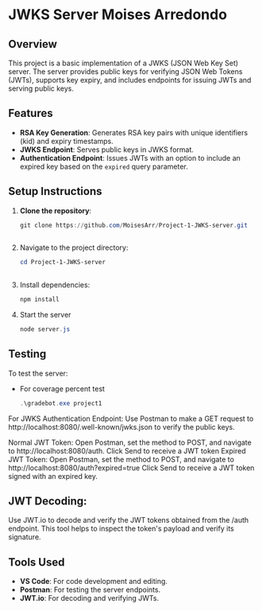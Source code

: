 # JWKS Server Moises Arredondo

## Overview
This project is a basic implementation of a JWKS (JSON Web Key Set) server. The server provides public keys for verifying JSON Web Tokens (JWTs), supports key expiry, and includes endpoints for issuing JWTs and serving public keys.

## Features
- **RSA Key Generation**: Generates RSA key pairs with unique identifiers (kid) and expiry timestamps.
- **JWKS Endpoint**: Serves public keys in JWKS format.
- **Authentication Endpoint**: Issues JWTs with an option to include an expired key based on the `expired` query parameter.

## Setup Instructions
1. **Clone the repository**:
   ```powershell
   git clone https://github.com/MoisesArr/Project-1-JWKS-server.git
  
2. Navigate to the project directory:
   ```powershell
   cd Project-1-JWKS-server
  
4. Install dependencies:
   ```powershell
   npm install

6. Start the server
   ```powershell
   node server.js

## Testing

To test the server:

- For coverage percent test
   ````powershell
   .\gradebot.exe project1

For JWKS Authentication Endpoint:
Use Postman to make a GET request to http://localhost:8080/.well-known/jwks.json to verify the public keys.

Normal JWT Token:
Open Postman, set the method to POST, and navigate to http://localhost:8080/auth.
Click Send to receive a JWT token
Expired JWT Token:
Open Postman, set the method to POST, and navigate to http://localhost:8080/auth?expired=true
Click Send to receive a JWT token signed with an expired key.

## JWT Decoding:

Use JWT.io to decode and verify the JWT tokens obtained from the /auth endpoint. This tool helps to inspect the token's payload and verify its signature.

## Tools Used

- **VS Code**: For code development and editing.
- **Postman**: For testing the server endpoints.
- **JWT.io**: For decoding and verifying JWTs.
